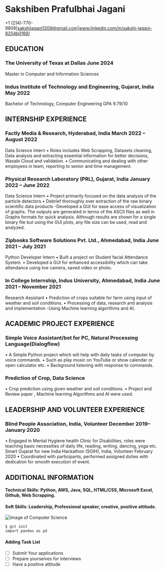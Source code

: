 # Sakshiben Prafulbhai Jagani
+1 (214)-770-9808|sakshijagani1209@gmail.com|www.linkedin.com/in/sakshi-jagani-8254b0169/

## EDUCATION 
### The University of Texas at Dallas	June 2024
Master in Computer and Information Sciences	

### Indus Institute of Technology and Engineering, Gujarat, India	May 2022
Bachelor of Technology, Computer Engineering	GPA 9.79/10

## INTERNSHIP EXPERIENCE
### Factly Media & Research, Hyderabad, India	March 2022 – August 2022
Data Science Intern
•	Roles includes Web Scrapping, Datasets cleaning, Data analysis and extracting essential information for better decisions, Wasabi Cloud and validation.
•	Communicating and dealing with other employees in team, reporting to senior and time management.

### Physical Research Laboratory (PRL), Gujarat, India	January 2022 – June 2022
Data Science Intern
•	Project primarily focused on the data analysis of the particle detectors
•	Debrief thoroughly over extraction of the raw binary scientific data products -Developed a GUI for ease access of visualization of graphs. The outputs are generated in terms of the ASCII files as well in Graphs formats for quick analysis. Although results are shown for a single binary file but using the GUI plots, any file size can be used, read and analyzed.
### Zipbooks Software Solutions Pvt. Ltd., Ahmedabad, India	June 2021 – July 2021
Python Developer Intern
•	Built a project on Student facial Attendance System.
•	Developed a GUI for enhanced accessibility which can take attendance using live camera, saved video or photo.

### In College Internship, Indus University, Ahmedabad, India	June 2021 – November 2021
Research Assistant
•	Prediction of crops suitable for farm using input of weather and soil conditions.
•	Processing of data, research and analysis and implementation -Using Machine learning algorithms and AI.

## ACADEMIC PROJECT EXPERIENCE
### Simple Voice Assistant/bot for PC, Natural Processing Language(Dialogflow)	
•	A Simple Python project which will help with daily tasks of computer by voice commands.
•	Such as play music on YouTube or show calendar or open calculator etc.
•	Background listening with response to commands.
### Prediction of Crop, Data Science	
•	Crop prediction using given weather and soil conditions.
•	Project and Review paper , Machine learning Algorithms and AI were used.

## LEADERSHIP AND VOLUNTEER EXPERIENCE 
### Blind People Association, India, Volunteer	December 2019– January 2020
•	 Engaged in Mental Hygiene health Clinic for Disabilities, roles were teaching basic necessities of daily life, reading, writing, dancing, yoga etc.
Smart Gujarat for new India Hackathon (SGIH), India, Volunteer	February 2020
•	 Coordinated with participants, performed assigned duties with dedication for smooth execution of event. 

## ADDITIONAL INFORMATION 
#### Technical Skills: Python, AWS, Java, SQL, HTML/CSS, Microsoft Excel, Github, Web Scrapping. 
#### Soft Skills: Leadership, Professional speaker, creative, positive attitude.

![Image of Computer Science](https://crc.losrios.edu//crc/main/img/page-assets/Share-Social-1200x630/cac/business-and-computer-science-social.png)

```
$ git init
import pandas as pd
```
#### Adding Task List
- [ ] Submit Your applications
- [ ] Prepare yourselves for interviews
- [ ] Have a positive attitude
